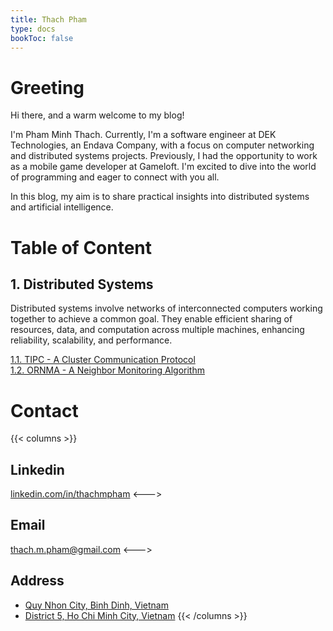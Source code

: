 ```yaml
---
title: Thach Pham
type: docs
bookToc: false
---
```


# Greeting
Hi there, and a warm welcome to my blog!

I'm Pham Minh Thach. Currently, I'm a software engineer at DEK Technologies, an Endava Company, with a focus on computer networking and distributed systems projects. Previously, I had the opportunity to work as a mobile game developer at Gameloft. I'm excited to dive into the world of programming and eager to connect with you all.

In this blog, my aim is to share practical insights into distributed systems and artificial intelligence.


# Table of Content
## 1. Distributed Systems
Distributed systems involve networks of interconnected computers working together to achieve a common goal. They enable efficient sharing of resources, data, and computation across multiple machines, enhancing reliability, scalability, and performance.

[1.1. TIPC - A Cluster Communication Protocol](docs/tipc)  
[1.2. ORNMA - A Neighbor Monitoring Algorithm](docs/ornma)

# Contact
{{< columns >}}
## Linkedin
[linkedin.com/in/thachmpham](linkedin.com/in/thachmpham)
<--->
## Email
thach.m.pham@gmail.com
<--->
## Address
- [Quy Nhon City, Binh Dinh, Vietnam](https://maps.app.goo.gl/cdLbwvQD13TTh5HaA)
- [District 5, Ho Chi Minh City, Vietnam](https://maps.app.goo.gl/FuCRRKNhEwFvZN529)
{{< /columns >}}

